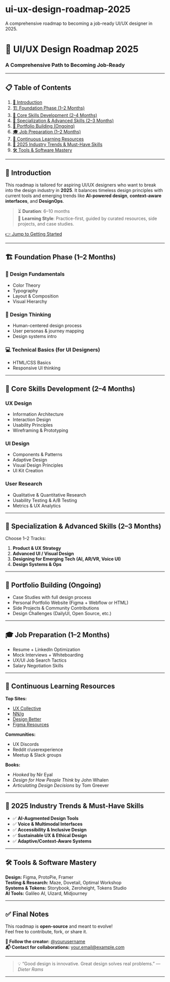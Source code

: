# ui-ux-design-roadmap-2025
A comprehensive roadmap to becoming a job-ready UI/UX designer in 2025.

# 🎯 UI/UX Design Roadmap 2025  
### A Comprehensive Path to Becoming Job-Ready

---

## 📋 Table of Contents

1. [🚀 Introduction](#-introduction)  
2. [🏗️ Foundation Phase (1–2 Months)](#-foundation-phase-1-2-months)  
3. [💪 Core Skills Development (2–4 Months)](#-core-skills-development-2-4-months)  
4. [🎯 Specialization & Advanced Skills (2–3 Months)](#-specialization--advanced-skills-2-3-months)  
5. [📂 Portfolio Building (Ongoing)](#-portfolio-building-ongoing)  
6. [🎓 Job Preparation (1–2 Months)](#-job-preparation-1-2-months)  
7. [🔄 Continuous Learning Resources](#-continuous-learning-resources)  
8. [🔮 2025 Industry Trends & Must-Have Skills](#-2025-industry-trends--must-have-skills)  
9. [🛠️ Tools & Software Mastery](#-tools--software-mastery)  

---

## 🚀 Introduction

This roadmap is tailored for aspiring UI/UX designers who want to break into the design industry in **2025**. It balances timeless design principles with current tools and emerging trends like **AI-powered design**, **context-aware interfaces**, and **DesignOps**.

> ⏳ **Duration**: 6–10 months  
> 🧠 **Learning Style**: Practice-first, guided by curated resources, side projects, and case studies.

[👉 Jump to Getting Started](#-foundation-phase-1-2-months)

---

## 🏗️ Foundation Phase (1–2 Months)

### 🎨 Design Fundamentals
- Color Theory  
- Typography  
- Layout & Composition  
- Visual Hierarchy

### 🧠 Design Thinking
- Human-centered design process  
- User personas & journey mapping  
- Design systems intro

### 💻 Technical Basics (for UI Designers)
- HTML/CSS Basics  
- Responsive UI thinking

---

## 💪 Core Skills Development (2–4 Months)

### UX Design
- Information Architecture  
- Interaction Design  
- Usability Principles  
- Wireframing & Prototyping

### UI Design
- Components & Patterns  
- Adaptive Design  
- Visual Design Principles  
- UI Kit Creation

### User Research
- Qualitative & Quantitative Research  
- Usability Testing & A/B Testing  
- Metrics & UX Analytics

---

## 🎯 Specialization & Advanced Skills (2–3 Months)

Choose 1–2 Tracks:

1. **Product & UX Strategy**  
2. **Advanced UI / Visual Design**  
3. **Designing for Emerging Tech (AI, AR/VR, Voice UI)**  
4. **Design Systems & Ops**

---

## 📂 Portfolio Building (Ongoing)

- Case Studies with full design process  
- Personal Portfolio Website (Figma + Webflow or HTML)  
- Side Projects & Community Contributions  
- Design Challenges (DailyUI, Open Source, etc.)

---

## 🎓 Job Preparation (1–2 Months)

- Resume + LinkedIn Optimization  
- Mock Interviews + Whiteboarding  
- UX/UI Job Search Tactics  
- Salary Negotiation Skills

---

## 🔄 Continuous Learning Resources

**Top Sites:**  
- [UX Collective](https://uxdesign.cc)  
- [NN/g](https://www.nngroup.com/articles/)  
- [Design Better](https://www.designbetter.co)  
- [Figma Resources](https://www.figma.com/resource-library/)

**Communities:**  
- UX Discords  
- Reddit r/userexperience  
- Meetup & Slack groups

**Books:**  
- *Hooked* by Nir Eyal  
- *Design for How People Think* by John Whalen  
- *Articulating Design Decisions* by Tom Greever

---

## 🔮 2025 Industry Trends & Must-Have Skills

- ✅ **AI-Augmented Design Tools**
- ✅ **Voice & Multimodal Interfaces**
- ✅ **Accessibility & Inclusive Design**
- ✅ **Sustainable UX & Ethical Design**
- ✅ **Adaptive/Context-Aware Systems**

---

## 🛠️ Tools & Software Mastery

**Design:** Figma, ProtoPie, Framer  
**Testing & Research:** Maze, Dovetail, Optimal Workshop  
**Systems & Tokens:** Storybook, Zeroheight, Tokens Studio  
**AI Tools:** Galileo AI, Uizard, Midjourney

---

## ✅ Final Notes

This roadmap is **open-source** and meant to evolve!  
Feel free to contribute, fork, or share it.

**🔗 Follow the creator:** [@yourusername](https://github.com/yourusername)  
**📬 Contact for collaborations:** your.email@example.com

---

> 💡 “Good design is innovative. Great design solves real problems.” — *Dieter Rams*

---
